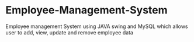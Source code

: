 # Employee-Management-System
Employee management System using JAVA swing and MySQL which allows user to add, view, update and remove employee data
